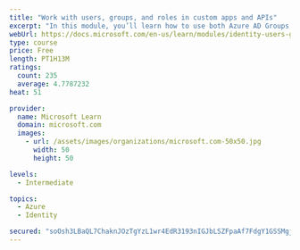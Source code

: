 ```yaml
---
title: "Work with users, groups, and roles in custom apps and APIs"
excerpt: "In this module, you’ll learn how to use both Azure AD Groups and Application Roles to provide fine grained access control to an application."
webUrl: https://docs.microsoft.com/en-us/learn/modules/identity-users-groups-approles/
type: course
price: Free
length: PT1H13M
ratings:
  count: 235
  average: 4.7787232
heat: 51

provider:
  name: Microsoft Learn
  domain: microsoft.com
  images:
    - url: /assets/images/organizations/microsoft.com-50x50.jpg
      width: 50
      height: 50

levels:
  - Intermediate

topics:
  - Azure
  - Identity

secured: "soOsh3LBaQL7ChaknJOzTgYzL1wr4EdR3193nIGJbLSZFpaAf7FdgY1GSSMgj4cU2d8QMG9c32T/N7YnQfZmgTpHbG6CHQJ6fgcRfU+mmLLX623idkK+nOdc9rA6bIE0313a0mh7FnDndddf7xyKIIvxHlYUXJ/R1sU4krDJTroTwfkZpux1qyCaPwoVkJFCBCTIATFSU8b4EAJ866xg1ofwyNqG2z3+prNtofjcFQU/kUuOsNucqh0ZKhQVVBl53EpdH1d7Ly9Pz9dK9+Gca6EkwGrnjW4DVS/mACFdaYLhSF8uU/qH89r9Y/gMqUKc7A23MWfS0yqvYkbrhmRQ+FZDTdxxF3mRLQILi9U/t2fJsbQqn+yrrmHteNe5KKfpnG4IILn94Epwg0Y/mE5ov0LFiNuRXg737sElvGe9QlE=;D6XpyVI19NUFV2ZoduGjHQ=="
---
```


